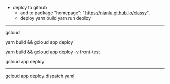 - deploy to github
  - add to package
    "homepage": "https://nianlu.github.io/classy",
  - deploy
    yarn build
    yarn run deploy

---
gcloud

yarn build && gcloud app deploy

yarn build && gcloud app deploy -v front-test

gcloud app deploy

---

gcloud app deploy dispatch.yaml